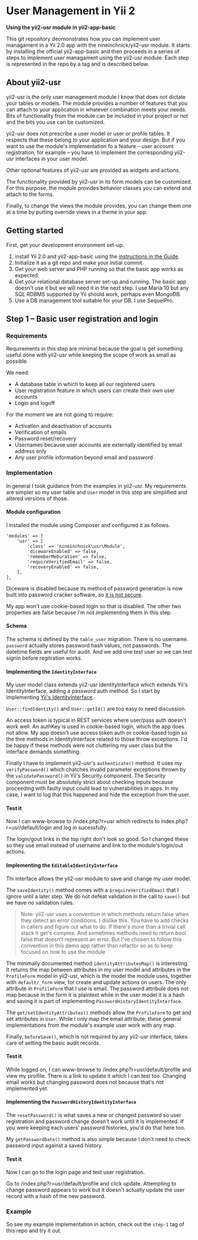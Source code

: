 # User Management in Yii 2

**Using the yii2-usr module in yii2-app-basic**

This git repository deomonstrates how you can implement user managament in a Yii 2.0 app with the nineinchnick/yii2-usr module. It starts by
installing the official yii2-app-basic and then proceeds in a series of steps to implement
user managament using the yii2-usr module. Each step is represented in the repo by a tag and is described below.


## About yii2-usr

yii2-usr is the only user management module I know that does not dictate your tables or models.
The module provides a number of features that you can attach to your application in whatever
combination meets your needs. Bits of functionality from the module can be included in your project
or not and the bits you use can be customized.

yii2-usr does not prescribe a user model or user or profile tables. It respects that these belong
to your application and your design. But if you want to use the module's implementation fo a feature – user
account registration, for example – you have to implement the corresponding yii2-usr interfaces in your user model.

Other optional features of yii2-usr are provided as widgets and actions.

The functionality provided by yii2-usr in its form models can be customized. For this purpose, the module provides
behavior classes you can extend and attach to the forms.

Finally, to change the views the module provides, you can change them one at a time by
putting override views in a theme in your app.


## Getting started

First, get your development environment set-up.

1. install Yii 2.0 and yii2-app-basic using the
[instructions in the Guide](http://www.yiiframework.com/doc-2.0/guide-start-installation.html).
1. Initialize it as a git repo and make your initial commit.
1. Get your web server and PHP running so that the basic app works as expected.
1. Get your relational database server set-up and running. The basic app doesn't use it but we will
need it in the next step. I use Maria 10 but any SQL RDBMS supported by Yii should work, perhaps even MongoDB.
1. Use a DB management tool suitable for your DB. I use SequelPro.


## Step 1 – Basic user registration and login


### Requirements

Requirements in this step are minimal because the goal is get something useful done with yii2-usr while keeping the scope of work as small as possible.

We need:

- A database table in which to keep all our registered users
- User registration feature in which users can create their own user accounts
- Login and logoff

For the moment we are not going to require:

- Activation and deactivation of accounts
- Verification of emails
- Password reset/recovery
- Usernames because user accounts are externally identified by email address only
- Any user profile information beyond email and password

### Implementation

In general I took guidance from the examples in yii2-usr. My requirements are simpler
so my user table and `User` model in this step are simplified and altered versions of those.

#### Module configuration

I installed the module using Composer and configured it as follows.

    'modules' => [
        'usr' => [
            'class' => 'nineinchnick\usr\Module',
            'dicewareEnabled' => false,
            'rememberMeDuration' => false,
            'requireVerifiedEmail' => false,
            'recoveryEnabled' => false,
        ],
    ],

Diceware is disabled because its method of password generation is now built into password cracker
software, so [it is not secure](https://www.schneier.com/blog/archives/2014/03/choosing_secure_1.html).

My app won't use cookie-based login so that is disabled. The other two properties are false because
I'm not implementing them in this step.

#### Schema

The schema is defined by the `table_user` migration. There is no username. `password` actually 
stores password hash values, not passwords. The datetime fields are useful for audit. And we
add one test user so we can test signin before regitration works.

#### Implementing the `IdentityInterface`

My user model class extends yii2-usr IdentityInterface which extends Yii's IdentityInterface, 
adding a password auth method. So I start by implementing
[Yii's IdentityInterface](http://www.yiiframework.com/doc-2.0/yii-web-identityinterface.html).

`User::findIdentity()` and `User::getId()` are too easy to need discussion. 

An access token is typical in REST services where user/pass auth doesn't work well. 
An authKey is used in cookie-based login, which the app does not allow. My app doesn't use
access token auth or cookie-based login so the thre methods in IdentityInterface related to 
those throw exceptions. I'd be happy if these methods were not cluttering my user class
but the interface demands something.

Finally I have to implement yii2-usr's `authenticate()` method. It uses my `verifyPassword()`
which chatches invalid parameter exceptions thrown by the `validatePassword()` in Yii's Security 
component. The Security component must be absolutely strict about checking inputs because 
proceeding with faulty input could lead to vulnerabilities in apps. In my case, I want to log
that this happened and hide the exception from the user.

#### Test it

Now I can www-browse to /index.php?r=usr which redirects to index.php?r=usr/default/login and
log in sucessfully.

The login/gout links in the top right don't look so good. So I changed these so they
use email instead of username and link to the module's login/out actions.

#### Implementing the `EditableIdentityInterface`

Thi interface allows the yii2-usr module to save and change my user model.

The `saveIdentity()` method comes with a `$requireVerifiedEmail` that I ignore until a later step.
We do not defeat validation in the call to `save()` but we have no validation rules.

> Note: yii2-usr uses a convention in which methods return false when they detect an error 
conditions. I dislike this. You have to add checks in callers and figure out what to do. If there's
more than a trivial call stack it get's complex. And sometimes methods need to return bool false
that doesn't represent an error. But I've chosen to follow this convention in this demo app rather 
than refactor so as to keep focused on how to use the module

The minimally documented method `identityAttributesMap()` is interesting. It returns the map
between attributes in my user model and attributes in the `ProfileForm` model in yii2-usr, which
is the model the module uses, together with `default/_form` view, for create and update actions
on users. The only attribute in `ProfileForm` that I use is email. The password attribule does not
map because in the form it is plaintext while in the user model it is a hash and saving it is
part of implementing `PasswordHistoryIdentityInterface`.

The `get/setIdentityAttributes()` methods allow the `ProfileForm` to get and set attributes in `User`.
While I only map the email attribute, these general implementations from the module's example user 
work with any map.

Finally, `beforeSave()`, which is not required by any yii2-usr interface, takes care of setting 
the basic audit records.

#### Test it

While logged on, I can www-browse to /index.php?r=usr/default/profile and view my proifile. There
is a  link to update it which I can test too. Changing email works but changing password does not
because that's not implemented yet.


#### Implementing the `PasswordHistoryIdentityInterface`

The `resetPassword()` is what saves a new or changed password so user registration and 
password change doesn't work until it is implemented. If you were keeping each users' 
password histories, you'd do that here too.

My `getPasswordDate()` method is also simple because I don't need to check password input
against a saved history.

#### Test it

Now I can go to the login page and test user registration.

Go to /index.php?r=usr/default/profile and click update. Attempting to change password appears to 
work but it doesn't actually update the user record with a hash of the new password.


### Example

So see my example implementation in action, check out the `step-1` tag of this repo and try it out.